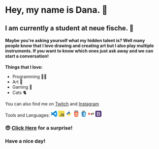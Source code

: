# Hey, my name is Dana. 🖖

## I am currently a student at neue fische. 🐠

#### Maybe you're asking yourself what my hidden talent is? Well many people know that I love drawing and creating art but I also play multiple instruments. If you want to know which ones just ask away and we can start a conversation! 

**Things that I love:**
- Programming 👩‍💻
- Art 🎨
- Gaming 👾
- Cats 🐈‍

You can also find me on [Twitch](https://www.twitch.tv/skadii____) and [Instagram](https://www.instagram.com/sk.4d.1/)

Tools and Languages:
<img alt="VSC" src="https://raw.githubusercontent.com/github/explore/80688e429a7d4ef2fca1e82350fe8e3517d3494d/topics/visual-studio-code/visual-studio-code.png" width=20 height=20 /> <img alt="JavaScript" src="https://raw.githubusercontent.com/github/explore/80688e429a7d4ef2fca1e82350fe8e3517d3494d/topics/javascript/javascript.png" width=20 height=20 /> <img alt="Python" src="https://raw.githubusercontent.com/github/explore/80688e429a7d4ef2fca1e82350fe8e3517d3494d/topics/python/python.png" width=20 height=20 /> <img alt="HTML" src="https://raw.githubusercontent.com/github/explore/80688e429a7d4ef2fca1e82350fe8e3517d3494d/topics/html/html.png" width=20 height=20 /> <img alt="CSS" src="https://raw.githubusercontent.com/github/explore/80688e429a7d4ef2fca1e82350fe8e3517d3494d/topics/css/css.png" width=20 height=20 /> <img alt="GIT" src="https://raw.githubusercontent.com/github/explore/80688e429a7d4ef2fca1e82350fe8e3517d3494d/topics/git/git.png" width=20 height=20 />
<img alt="Bootstrap" src="https://raw.githubusercontent.com/github/explore/80688e429a7d4ef2fca1e82350fe8e3517d3494d/topics/bootstrap/bootstrap.png" width=20 height=20 />

### 😎 [Click Here](https://www.icegif.com/wp-content/uploads/rickroll-icegif-4.gif) for a surprise!

### Have a nice day!
